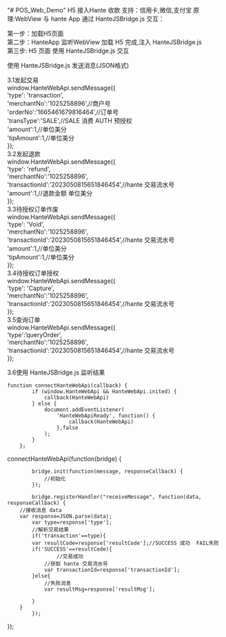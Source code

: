 "# POS_Web_Demo" H5 接入Hante 收款 支持：信用卡,微信,支付宝 原理:WebView 与 hante App  通过  HanteJSBridge.js 交互：

第一步：加载H5页面<br/>
第二步：HanteApp 监听WebView 加载 H5 完成,注入 HanteJSBridge.js  <br/>
第三步: H5 页面 使用 HanteJSBridge.js  交互 <br/>

使用 HanteJSBridge.js 发送消息(JSON格式) <br/>

3.1发起交易 <br/>
  window.HanteWebApi.sendMessage({<br/>
    'type': 'transaction',<br/>
    'merchantNo':'1025258896',//商户号<br/>
    'orderNo':’1665461679816464’,//订单号<br/>
    'transType':'SALE',//SALE 消费 AUTH 预授权<br/>
    'amount':1,//单位美分<br/>
    'tipAmount':1,//单位美分<br/>
    });
    <br/>
3.2发起退款 <br/>
window.HanteWebApi.sendMessage({<br/>
    'type': 'refund',<br/>
    'merchantNo':'1025258896',<br/>
    'transactionId':’2023050815651846454’,//hante 交易流水号<br/>
     'amount':1,//退款金额 单位美分<br/>
});
<br/>
3.3待授权订单作废 <br/>
window.HanteWebApi.sendMessage({<br/>
    'type': 'Void',<br/>
    'merchantNo':'1025258896',<br/>
    'transactionId':’2023050815651846454’,//hante 交易流水号<br/>
     'amount':1,//单位美分<br/>
    'tipAmount':1,//单位美分<br/>
});
<br/>
3.4待授权订单授权 <br/>
window.HanteWebApi.sendMessage({<br/>
    'type': 'Capture',<br/>
    'merchantNo':'1025258896',<br/>
    'transactionId':’2023050815651846454’,//hante 交易流水号<br/>
});
<br/>
 3.5查询订单<br/>
 window.HanteWebApi.sendMessage({<br/>
	'type':’queryOrder’,<br/>
	'merchantNo':'1025258896',<br/>
	'transactionId':’2023050815651846454’,//hante 交易流水号<br/>
});

    
 3.6使用 HanteJSBridge.js 监听结果 <br/>

    function connectHanteWebApi(callback) {
            if (window.HanteWebApi && HanteWebApi.inited) {
                callback(HanteWebApi)
            } else {
                document.addEventListener(
                    'HanteWebApiReady', function() {
                        callback(HanteWebApi)
                    },false
                );
            }
        };

 connectHanteWebApi(function(bridge) {
 
            bridge.init(function(message, responseCallback) {
                //初始化
            });

            bridge.registerHandler("receiveMessage", function(data, responseCallback) {
		//接收消息 data
  		var response=JSON.parse(data);
    		var type=response['type'];
      		//解析交易结果
      		if('transaction'==type){
			var resultCode=response['resultCode'];//SUCCESS 成功  FAIL失败
 			if('SUCCESS'==resultCode){
    				//交易成功
				//获取 hante 交易流水号
				var transactionId=response['transactionId'];
			}else{
   				//失败消息
   				var resultMsg=response['resultMsg'];
       
			}
		}
            });
   });
